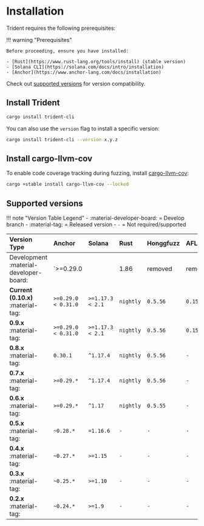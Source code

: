 # Installation

Trident requires the following prerequisites:

!!! warning "Prerequisites"

    Before proceeding, ensure you have installed:

    - [Rust](https://www.rust-lang.org/tools/install) (stable version)
    - [Solana CLI](https://solana.com/docs/intro/installation)
    - [Anchor](https://www.anchor-lang.com/docs/installation)

  Check out [supported versions](#supported-versions) for version compatibility.

## Install Trident

```bash
cargo install trident-cli
```

You can also use the `version` flag to install a specific version:
```bash
cargo install trident-cli --version x.y.z
```

## Install cargo-llvm-cov

To enable code coverage tracking during fuzzing, install [cargo-llvm-cov](https://github.com/taiki-e/cargo-llvm-cov):
```bash
cargo +stable install cargo-llvm-cov --locked
```


## Supported versions

!!! note "Version Table Legend"
    - :material-developer-board: = Develop branch
    - :material-tag: = Released version
    - `-` = Not required/supported

| **Version Type**                       | **Anchor**          | **Solana**       | **Rust**  | **Honggfuzz** | **AFL**   |
| :------------------------------------- | :------------------ | :--------------- | :-------- | :------------ | :-------- |
| Development :material-developer-board: | `>=0.29.0           |                  | 1.86      | removed       | removed   |
| **Current (0.10.x)** :material-tag:    | `>=0.29.0 < 0.31.0` | `>=1.17.3 < 2.1` | `nightly` | `0.5.56`      | `0.15.11` |
| **0.9.x** :material-tag:               | `>=0.29.0 < 0.31.0` | `>=1.17.3 < 2.1` | `nightly` | `0.5.56`      | `0.15.11` |
| **0.8.x** :material-tag:               | `0.30.1`            | `^1.17.4`        | `nightly` | `0.5.56`      | `-`       |
| **0.7.x** :material-tag:               | `>=0.29.*`          | `^1.17.4`        | `nightly` | `0.5.56`      | `-`       |
| **0.6.x** :material-tag:               | `>=0.29.*`          | `^1.17`          | `nightly` | `0.5.55`      | `-`       |
| **0.5.x** :material-tag:               | `~0.28.*`           | `=1.16.6`        | `-`       | `-`           | `-`       |
| **0.4.x** :material-tag:               | `~0.27.*`           | `>=1.15`         | `-`       | `-`           | `-`       |
| **0.3.x** :material-tag:               | `~0.25.*`           | `>=1.10`         | `-`       | `-`           | `-`       |
| **0.2.x** :material-tag:               | `~0.24.*`           | `>=1.9`          | `-`       | `-`           | `-`       |
